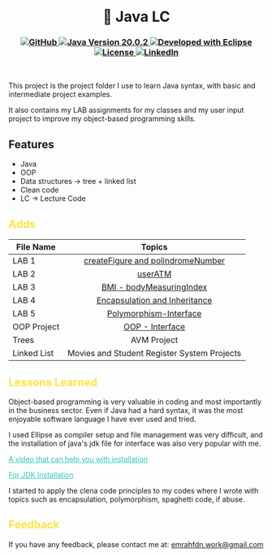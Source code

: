 
<h1 align="center">
<br>
🔬 Java LC
</h1>

<h3 align="center">
  <a class="header-badge" target="_blank" href="https://github.com/EmrahFidan">
    <img alt="GitHub" src="https://img.shields.io/badge/GitHub-white.svg?logo=github&style=social"/>
  </a>
  <a href="https://www.java.com" target="_blank">
  <img alt="Java Version 20.0.2" src="https://img.shields.io/badge/Java-20.0.2-darkgreen"/>
</a>
<a href="https://www.eclipse.org/" target="_blank">
  <img alt="Developed with Eclipse" src="https://img.shields.io/badge/Developed%20with-Eclipse-orange"/>
</a>
  <a class="header-badge" target="_blank" href="https://github.com/EmrahFidan/javaProjects/blob/main/LICENSE">
    <img alt="License" src="https://img.shields.io/github/license/PritamSarbajna/tourism-website?color=darkblue"/>
  </a>
  <a class="header-badge" target="_blank" href="https://www.linkedin.com/in/emrah-fidann/" >
    <img alt="LinkedIn" src="https://img.shields.io/badge/LinkedIn-blue.svg?logo=linkedin&style=social"/>
  </a>
</h3>
<br>

This project is the project folder I use to learn Java syntax, with basic and intermediate project examples. 

It also contains my LAB assignments for my classes and my user input project to improve my object-based programming skills.

<h2 > Features </h2>

- Java 
- OOP
- Data structures -> tree + linked list
- Clean code
- LC -> Lecture Code 

<h2 style="color: #fee440;"> Adds </h2>

| File Name | Topics                                                                        |
| ----- | :-------------------------------------------------------------------------------------------------------------------------------------------------: |
| LAB 1    |                                                             [createFigure and polindromeNumber](https://drive.google.com/file/d/1odI9GUwbBmzKGMmM_6S3ZmkJKNHpVt3e/view)                                                             |
| LAB 2    |                                               [userATM](https://drive.google.com/file/d/1BSvQLrCBFJ1FZVWejSwGB5zk_b-b9923/view)                                                |
| LAB 3    |                             [BMI - bodyMeasuringIndex](https://drive.google.com/file/d/1PXO-WI7PSmvxAd_nqGsbUoIb2h8bO8io/view)                             |
| LAB 4    |                                            [Encapsulation and Inheritance](https://drive.google.com/file/d/1qVllbkHTZ1U2NiugI8Liyw18DjKTb7Nd/view)                                             |
| LAB 5    |                                                     [Polymorphism-Interface](https://drive.google.com/file/d/13iz55pwA65InDwlcDUqu3QRf5g8yp3GH/view)                                                      |
| OOP Project    |                                                       [OOP - Interface](https://drive.google.com/file/d/1C8itbF-KgRqBAS9XcHqoWxz5Ujqm3eP2/view)                                                       |
| Trees    |                                                 AVM Project|
| Linked List    |          Movies and Student Register System Projects                                                                                              |
                                          
<h2 style="color: #fee440;"> Lessons Learned </h2>

Object-based programming is very valuable in coding and most importantly in the business sector. Even if Java had a hard syntax, it was the most enjoyable software language I have ever used and tried.

I used Ellipse as compiler setup and file management was very difficult, and the installation of java's jdk file for interface was also very popular with me. 

<a href="https://youtu.be/5j9KFFsORSg" style="color: #2ec4b6;">A video that can help you with installation</a>

<a href="https://youtu.be/AUL--F5Wdh8" style="color: #2ec4b6;">For JDK Installation</a>


I started to apply the clena code principles to my codes where I wrote with topics such as encapsulation, polymorphism, spaghetti code, if abuse.


<h2 style="color: #fee440;"> Feedback </h2>

If you have any feedback, please contact me at: emrahfdn.work@gmail.com
